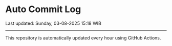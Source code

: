 # Auto Commit Log

Last updated: Sunday, 03-08-2025 15:18 WIB

---

This repository is automatically updated every hour using GitHub Actions.
